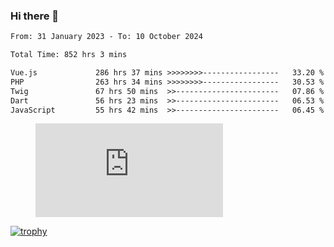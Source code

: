 ### Hi there 👋
<!--START_SECTION:waka-->

```txt
From: 31 January 2023 - To: 10 October 2024

Total Time: 852 hrs 3 mins

Vue.js             286 hrs 37 mins >>>>>>>>-----------------   33.20 %
PHP                263 hrs 34 mins >>>>>>>>-----------------   30.53 %
Twig               67 hrs 50 mins  >>-----------------------   07.86 %
Dart               56 hrs 23 mins  >>-----------------------   06.53 %
JavaScript         55 hrs 42 mins  >>-----------------------   06.45 %
```

<!--END_SECTION:waka-->
<!-- 
- 🔭 I’m currently working on ...
- 🌱 I’m currently learning ...
- 👯 I’m looking to collaborate on ...
- 🤔 I’m looking for help with ...
- 💬 Ask me about ...
- 📫 How to reach me: ...
- 😄 Pronouns: ...
- ⚡ Fun fact: ... -->


<figure><embed src="https://wakatime.com/share/@jakihanif/43c5af78-a69f-4ced-8cfc-b0822aa9be8f.svg"></embed></figure>

[![trophy](https://github-profile-trophy.vercel.app/?username=jakihanif23&rank=-A,-A)](https://github.com/jakihanif23)
